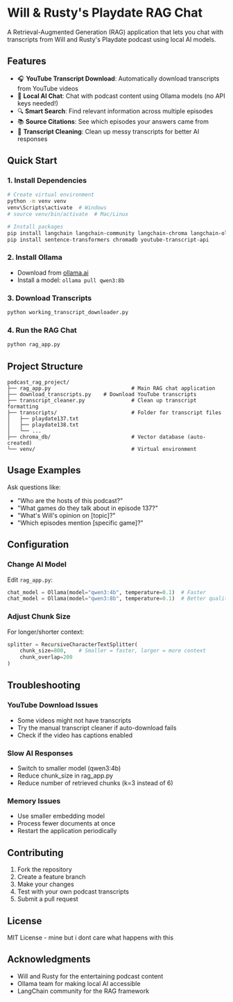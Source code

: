 # Will & Rusty's Playdate RAG Chat

A Retrieval-Augmented Generation (RAG) application that lets you chat with transcripts from Will and Rusty's Playdate podcast using local AI models.

## Features

- 🎧 **YouTube Transcript Download**: Automatically download transcripts from YouTube videos
- 🤖 **Local AI Chat**: Chat with podcast content using Ollama models (no API keys needed!)
- 🔍 **Smart Search**: Find relevant information across multiple episodes
- 📚 **Source Citations**: See which episodes your answers came from
- 🧹 **Transcript Cleaning**: Clean up messy transcripts for better AI responses

## Quick Start

### 1. Install Dependencies

```bash
# Create virtual environment
python -m venv venv
venv\Scripts\activate  # Windows
# source venv/bin/activate  # Mac/Linux

# Install packages
pip install langchain langchain-community langchain-chroma langchain-ollama
pip install sentence-transformers chromadb youtube-transcript-api
```

### 2. Install Ollama

- Download from [ollama.ai](https://ollama.ai)
- Install a model: `ollama pull qwen3:8b`

### 3. Download Transcripts

```bash
python working_transcript_downloader.py
```

### 4. Run the RAG Chat

```bash
python rag_app.py
```

## Project Structure

```
podcast_rag_project/
├── rag_app.py                          # Main RAG chat application
├── download_transcripts.py    # Download YouTube transcripts
├── transcript_cleaner.py               # Clean up transcript formatting
├── transcripts/                        # Folder for transcript files
│   ├── playdate137.txt
│   ├── playdate138.txt
│   └── ...
├── chroma_db/                          # Vector database (auto-created)
└── venv/                               # Virtual environment
```

## Usage Examples

Ask questions like:
- "Who are the hosts of this podcast?"
- "What games do they talk about in episode 137?"
- "What's Will's opinion on [topic]?"
- "Which episodes mention [specific game]?"

## Configuration

### Change AI Model
Edit `rag_app.py`:
```python
chat_model = Ollama(model="qwen3:4b", temperature=0.1)  # Faster
chat_model = Ollama(model="qwen3:8b", temperature=0.1)  # Better quality
```

### Adjust Chunk Size
For longer/shorter context:
```python
splitter = RecursiveCharacterTextSplitter(
    chunk_size=800,    # Smaller = faster, larger = more context
    chunk_overlap=200
)
```

## Troubleshooting

### YouTube Download Issues
- Some videos might not have transcripts
- Try the manual transcript cleaner if auto-download fails
- Check if the video has captions enabled

### Slow AI Responses
- Switch to smaller model (qwen3:4b)
- Reduce chunk_size in rag_app.py
- Reduce number of retrieved chunks (k=3 instead of 6)

### Memory Issues
- Use smaller embedding model
- Process fewer documents at once
- Restart the application periodically

## Contributing

1. Fork the repository
2. Create a feature branch
3. Make your changes
4. Test with your own podcast transcripts
5. Submit a pull request

## License

MIT License - mine but i dont care what happens with this

## Acknowledgments

- Will and Rusty for the entertaining podcast content
- Ollama team for making local AI accessible
- LangChain community for the RAG framework